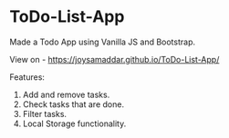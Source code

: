 # ToDo-List-App
Made a Todo App using Vanilla JS and Bootstrap.

View on - https://joysamaddar.github.io/ToDo-List-App/

Features:
1. Add and remove tasks.
2. Check tasks that are done.
3. Filter tasks.
4. Local Storage functionality.

